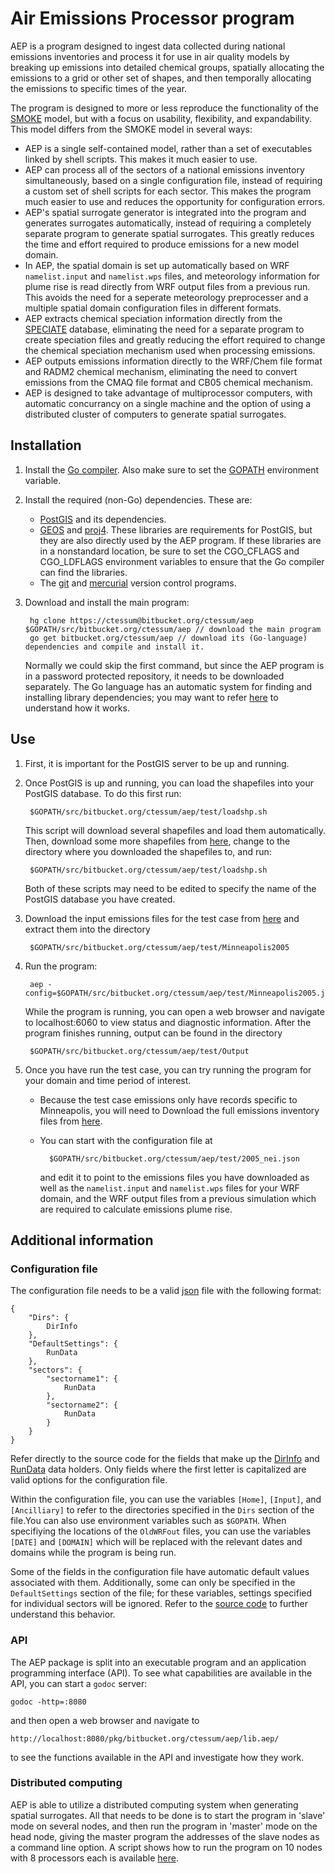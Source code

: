# **A**ir **E**missions **P**rocessor program

AEP is a program designed to ingest data collected during national emissions inventories and process it for use in air quality models by breaking up emissions into detailed chemical groups, spatially allocating the emissions to a grid or other set of shapes, and then temporally allocating the emissions to specific times of the year.

The program is designed to more or less reproduce the functionality of the [SMOKE](http://www.cmascenter.org/smoke/) model, but with a focus on usability, flexibility, and expandability. This model differs from the SMOKE model in several ways:

* AEP is a single self-contained model, rather than a set of executables linked by shell scripts. This makes it much easier to use.
* AEP can process all of the sectors of a national emissions inventory simultaneously, based on a single configuration file, instead of requiring a custom set of shell scripts for each sector. This makes the program much easier to use and reduces the opportunity for configuration errors.
* AEP's spatial surrogate generator is integrated into the program and generates surrogates automatically, instead of requiring a completely separate program to generate spatial surrogates. This greatly reduces the time and effort required to produce emissions for a new model domain.
* In AEP, the spatial domain is set up automatically based on WRF `namelist.input` and `namelist.wps` files, and meteorology information for plume rise is read directly from WRF output files from a previous run. This avoids the need for a seperate meteorology preprocesser and a multiple spatial domain configuration files in different formats.
* AEP extracts chemical speciation information directly from the [SPECIATE](http://www.epa.gov/ttnchie1/software/speciate/) database, eliminating the need for a separate program to create speciation files and greatly reducing the effort required to change the chemical speciation mechanism used when processing emissions.
* AEP outputs emissions information directly to the WRF/Chem file format and RADM2 chemical mechanism, eliminating the need to convert emissions from the CMAQ file format and CB05 chemical mechanism.
* AEP is designed to take advantage of multiprocessor computers, with automatic concurrancy on a single machine and the option of using a distributed cluster of computers to generate spatial surrogates.

## Installation

1. Install the [Go compiler](http://golang.org/doc/install). Also make sure to set the [GOPATH](http://golang.org/doc/code.html#GOPATH) environment variable.

2. Install the required (non-Go) dependencies. These are:
	* [PostGIS](http://postgis.net/) and its dependencies.
	* [GEOS](http://trac.osgeo.org/geos/) and [proj4](http://trac.osgeo.org/proj/). These libraries are requirements for PostGIS, but they are also directly used by the AEP program. If these libraries are in a nonstandard location, be sure to set the CGO\_CFLAGS and CGO\_LDFLAGS environment variables to ensure that the Go compiler can find the libraries.
	* The [git](http://git-scm.com/) and [mercurial](http://mercurial.selenic.com/) version control programs.

3. Download and install the main program:

		hg clone https://ctessum@bitbucket.org/ctessum/aep $GOPATH/src/bitbucket.org/ctessum/aep // download the main program
		go get bitbucket.org/ctessum/aep // download its (Go-language) dependencies and compile and install it.
	Normally we could skip the first command, but since the AEP program is in a password protected repository, it needs to be downloaded separately. The Go language has an automatic system for finding and installing library dependencies; you may want to refer [here](http://golang.org/doc/code.html) to understand how it works.

## Use

1. First, it is important for the PostGIS server to be up and running. 

2. Once PostGIS is up and running, you can load the shapefiles into your PostGIS database. To do this first run:
		
		$GOPATH/src/bitbucket.org/ctessum/aep/test/loadshp.sh
	This script will download several shapefiles and load them automatically. Then, download some more shapefiles from [here](https://bitbucket.org/ctessum/aep/downloads), change to the directory where you downloaded the shapefiles to, and run:

		$GOPATH/src/bitbucket.org/ctessum/aep/test/loadshp.sh
	Both of these scripts may need to be edited to specify the name of the PostGIS database you have created.

3. Download the input emissions files for the test case from [here](https://bitbucket.org/ctessum/aep/downloads) and extract them into the directory 

		$GOPATH/src/bitbucket.org/ctessum/aep/test/Minneapolis2005

4. Run the program: 

		aep -config=$GOPATH/src/bitbucket.org/ctessum/aep/test/Minneapolis2005.json. 
	While the program is running, you can open a web browser and navigate to localhost:6060 to view status and diagnostic information.
	After the program finishes running, output can be found in the directory 

		$GOPATH/src/bitbucket.org/ctessum/aep/test/Output

5. Once you have run the test case, you can try running the program for your domain and time period of interest.
	* Because the test case emissions only have records specific to Minneapolis, you will need to Download the full emissions inventory files from [here](ftp://ftp.epa.gov/EmisInventory/2005v4_2/2005emis).
	* You can start with the configuration file at 

			$GOPATH/src/bitbucket.org/ctessum/aep/test/2005_nei.json 
		and edit it to point to the emissions files you have downloaded as well as the `namelist.input` and `namelist.wps` files for your WRF domain, and the WRF output files from a previous simulation which are required to calculate emissions plume rise.


## Additional information

### Configuration file

The configuration file needs to be a valid [json](http://en.wikipedia.org/wiki/JSON) file with the following format:

	{
		"Dirs": {
			DirInfo
		},
		"DefaultSettings": {
			RunData
		},
		"sectors": {
			"sectorname1": {
				RunData
			},
			"sectorname2": {
				RunData
			}
		}
	}
Refer directly to the source code for the fields that make up the 
[DirInfo](https://bitbucket.org/ctessum/aep/src/default/lib.aep/configure.go#cl-71)
and [RunData](https://bitbucket.org/ctessum/aep/src/default/lib.aep/configure.go#cl-78) data holders. Only fields where the first letter is capitalized are valid options for the configuration file.

Within the configuration file, you can use the variables `[Home]`, `[Input]`, and `[Ancilliary]` to refer to the directories specified in the `Dirs` section of the file.You can also use environment variables such as `$GOPATH`. When specifiying the locations of the `OldWRFout` files, you can use the variables `[DATE]` and `[DOMAIN]` which will be replaced with the relevant dates and domains while the program is being run.

Some of the fields in the configuration file have automatic default values associated with them. Additionally, some can only be specified in the `DefaultSettings` section of the file; for these variables, settings specified for individual sectors will be ignored. Refer to the [source code](https://bitbucket.org/ctessum/aep/src/default/lib.aep/configure.go#cl-175) to further understand this behavior.

### API

The AEP package is split into an executable program and an application programming interface (API). To see what capabilities are available in the API, you can start a `godoc` server:
	
	godoc -http=:8080

and then open a web browser and navigate to 

	http://localhost:8080/pkg/bitbucket.org/ctessum/aep/lib.aep/
to see the functions available in the API and investigate how they work.

### Distributed computing

AEP is able to utilize a distributed computing system when generating spatial surrogates. All that needs to be done is to start the program in 'slave' mode on several nodes, and then run the program in 'master' mode on the head node, giving the master program the addresses of the slave nodes as a command line option. A script shows how to run the program on 10 nodes with 8 processors each is available [here](https://bitbucket.org/ctessum/aep/src/default/test/run_distributed.pbs).

